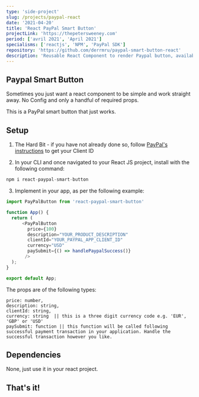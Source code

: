 ```yaml
---
type: 'side-project'
slug: /projects/paypal-react
date: '2021-04-20'
title: 'React PayPal Smart Button'
projectLink: 'https://thepetersweeney.com'
period: ['avril 2021', 'April 2021']
specialisms: ['reactjs', 'NPM', 'PayPal SDK']
repository: 'https://github.com/derrmru/paypal-smart-button-react'
description: 'Reusable React Component to render Paypal button, available via NPM.'
---
```


## Paypal Smart Button

Sometimes you just want a react component to be simple and work straight away. No Config and only a handful of required props.

This is a PayPal smart button that just works.

## Setup

1. The Hard Bit - if you have not already done so, follow [PayPal's instructions](https://developer.paypal.com/docs/checkout/integrate/?_ga=2.152185595.332577341.1618841693-1038715808.1617958209) to get your Client ID

2. In your CLI and once navigated to your React JS project, install with the following command:

```javascript
npm i react-paypal-smart-button
```

3. Implement in your app, as per the following example:

```javascript
import PayPalButton from 'react-paypal-smart-button'

function App() {
  return (
      <PayPalButton 
        price={100}
        description="YOUR_PRODUCT_DESCRIPTION"
        clientId="YOUR_PAYPAL_APP_CLIENT_ID"
        currency="USD"
        paySubmit={() => handlePaypalSuccess()}
       />
  );
}

export default App;
```

The props are of the following types:

```
price: number,
description: string,
clientId: string,
currency: string  || this is a three digit currency code e.g. 'EUR', 'GBP' or 'USD'
paySubmit: function || this function will be called following successful payment transaction in your application. Handle the successful transaction however you like.
```

## Dependencies

None, just use it in your react project.

## That's it!


